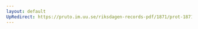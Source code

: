 ```yaml
---
layout: default
UpRedirect: https://pruto.im.uu.se/riksdagen-records-pdf/1871/prot-1871--fk--311/prot-1871--fk--311_039.pdf
---
```

